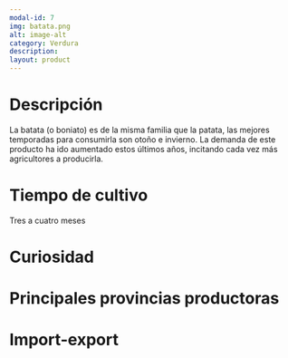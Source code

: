 ```yaml
---
modal-id: 7
img: batata.png
alt: image-alt
category: Verdura
description:
layout: product
---
```

# Descripción
La batata (o boniato) es de la misma familia que la patata, las mejores temporadas para consumirla son otoño e invierno. La demanda de este producto ha ido aumentado estos últimos años, incitando cada vez más agricultores a producirla. 

# Tiempo de cultivo
Tres a cuatro meses

# Curiosidad

# Principales provincias productoras
<div class="chart"></div>

# Import-export
<svg class="import-export" width="600" height="350"></svg>
